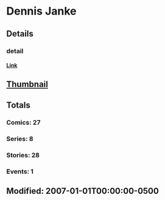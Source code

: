 # Dennis  Janke 
## Details
### detail
#### [Link](http://marvel.com/comics/creators/2474/dennis_janke?utm_campaign=apiRef&utm_source=225578a89fc76f3d20fbffda5d17a88d)
## [Thumbnail](http://i.annihil.us/u/prod/marvel/i/mg/9/30/4bb6ee47185a0.jpg)
## Totals
### Comics: 27
### Series: 8
### Stories: 28
### Events: 1
## Modified: 2007-01-01T00:00:00-0500